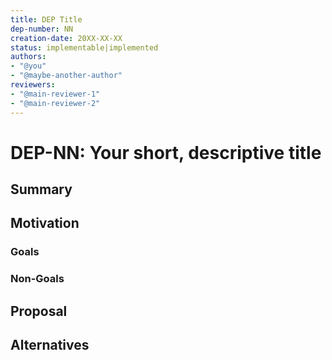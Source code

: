 ```yaml
---
title: DEP Title
dep-number: NN
creation-date: 20XX-XX-XX
status: implementable|implemented
authors:
- "@you"
- "@maybe-another-author"
reviewers:
- "@main-reviewer-1"
- "@main-reviewer-2"
---
```


# DEP-NN: Your short, descriptive title

## Summary

## Motivation

### Goals
### Non-Goals

## Proposal

## Alternatives

